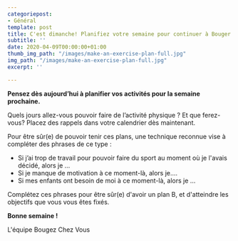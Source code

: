 ```yaml
---
categoriepost:
- Général
template: post
title: C'est dimanche! Planifiez votre semaine pour continuer à Bouger Chez Vous
subtitle: ''
date: 2020-04-09T00:00:00+01:00
thumb_img_path: "/images/make-an-exercise-plan-full.jpg"
img_path: "/images/make-an-exercise-plan-full.jpg"
excerpt: ''

---
```

**Pensez dès aujourd’hui à planifier vos activités pour la semaine prochaine.**

Quels jours allez-vous pouvoir faire de l’activité physique ? Et que ferez-vous? Placez des rappels dans votre calendrier dès maintenant.

Pour être sûr(e) de pouvoir tenir ces plans, une technique reconnue vise à compléter des phrases de ce type :

* Si j’ai trop de travail pour pouvoir faire du sport au moment où je l'avais décidé, alors je …
* Si je manque de motivation à ce moment-là, alors je....
* Si mes enfants ont besoin de moi à ce moment-là, alors je … 

Complétez ces phrases pour être sûr(e) d'avoir un plan B, et d'atteindre les objectifs que vous vous êtes fixés.

**Bonne semaine !**

L'équipe Bougez Chez Vous